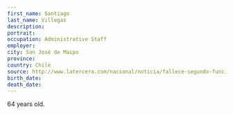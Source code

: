 ```yaml
---
first_name: Santiago
last_name: Villegas
description: 
portrait: 
occupation: Administrative Staff
employer: 
city: San José de Maipo
province: 
country: Chile
source: http://www.latercera.com/nacional/noticia/fallece-segundo-funcionario-del-area-de-la-salud-diagnosticado-con-covid-19/JXZQV5PBIFD2JNPJE72T5ZTSPA/%3foutputType=amp
birth_date: 
death_date: 
---
```


64 years old.